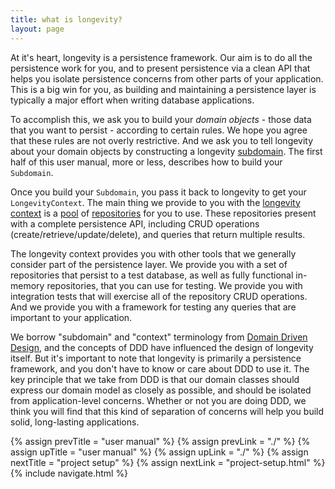 ```yaml
---
title: what is longevity?
layout: page
---
```


At it's heart, longevity is a persistence framework. Our aim is to do
all the persistence work for you, and to present persistence via a
clean API that helps you isolate persistence concerns from other parts
of your application. This is a big win for you, as building and
maintaining a persistence layer is typically a major effort when
writing database applications.

To accomplish this, we ask you to build your _domain objects_ - those
data that you want to persist - according to certain rules. We hope
you agree that these rules are not overly restrictive. And we ask you
to tell longevity about your domain objects by constructing a
longevity [subdomain](subdomain.html). The first half of this user
manual, more or less, describes how to build your `Subdomain`.

Once you build your `Subdomain`, you pass it back to longevity to get
your `LongevityContext`. The main thing we provide to you with the
[longevity context](context) is a [pool](context/repo-pools.html) of
[repositories](repo) for you to use. These repositories present with a
complete persistence API, including CRUD operations
(create/retrieve/update/delete), and queries that return multiple
results.

The longevity context provides you with other tools that we generally
consider part of the persistence layer. We provide you with a set of
repositories that persist to a test database, as well as fully
functional in-memory repositories, that you can use for testing. We
provide you with integration tests that will exercise all of the
repository CRUD operations. And we provide you with a framework for
testing any queries that are important to your application.

We borrow "subdomain" and "context" terminology from [Domain Driven
Design](http://dddcommunity.org/), and the concepts of DDD have
influenced the design of longevity itself. But it's important to note
that longevity is primarily a persistence framework, and you don't
have to know or care about DDD to use it. The key principle that we
take from DDD is that our domain classes should express our domain
model as closely as possible, and should be isolated from
application-level concerns. Whether or not you are doing DDD, we think
you will find that this kind of separation of concerns will help you
build solid, long-lasting applications.

{% assign prevTitle = "user manual" %}
{% assign prevLink = "./" %}
{% assign upTitle = "user manual" %}
{% assign upLink = "./" %}
{% assign nextTitle = "project setup" %}
{% assign nextLink = "project-setup.html" %}
{% include navigate.html %}
